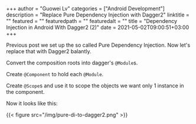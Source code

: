 +++
author = "Guowei Lv"
categories = ["Android Development"]
description = "Replace Pure Dependency Injection with Dagger2"
linktitle = ""
featured = ""
featuredpath = ""
featuredalt = ""
title = "Dependency Injection in Android With Dagger2 (2)"
date = 2021-05-02T09:00:51+03:00
+++

Previous post we set up the so called Pure Dependency Injection. Now let's replace that with Dagger2 balantly.

Convert the composition roots into dagger's `@Module`s.

Create `@Component` to hold each `@Module`.

Create `@Scope`s and use it to scope the objects we want only 1 instance in the component.

Now it looks like this:

{{< figure src="/img/pure-di-to-dagger2.png" >}}



